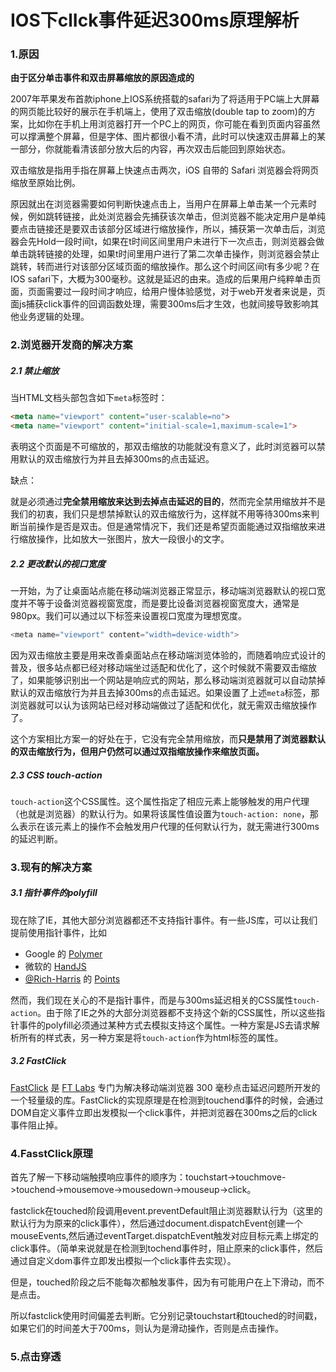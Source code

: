 # IOS下clIck事件延迟300ms原理解析

### 1.原因

**由于区分单击事件和双击屏幕缩放的原因造成的**

2007年苹果发布首款iphone上IOS系统搭载的safari为了将适用于PC端上大屏幕的网页能比较好的展示在手机端上，使用了双击缩放(double tap to zoom)的方案，比如你在手机上用浏览器打开一个PC上的网页，你可能在看到页面内容虽然可以撑满整个屏幕，但是字体、图片都很小看不清，此时可以快速双击屏幕上的某一部分，你就能看清该部分放大后的内容，再次双击后能回到原始状态。

双击缩放是指用手指在屏幕上快速点击两次，iOS 自带的 Safari 浏览器会将网页缩放至原始比例。

原因就出在浏览器需要如何判断快速点击上，当用户在屏幕上单击某一个元素时候，例如跳转链接，此处浏览器会先捕获该次单击，但浏览器不能决定用户是单纯要点击链接还是要双击该部分区域进行缩放操作，所以，捕获第一次单击后，浏览器会先Hold一段时间t，如果在t时间区间里用户未进行下一次点击，则浏览器会做单击跳转链接的处理，如果t时间里用户进行了第二次单击操作，则浏览器会禁止跳转，转而进行对该部分区域页面的缩放操作。那么这个时间区间t有多少呢？在IOS safari下，大概为300毫秒。这就是延迟的由来。造成的后果用户纯粹单击页面，页面需要过一段时间才响应，给用户慢体验感觉，对于web开发者来说是，页面js捕获click事件的回调函数处理，需要300ms后才生效，也就间接导致影响其他业务逻辑的处理。

### 2.浏览器开发商的解决方案

##### 2.1  禁止缩放

当HTML文档头部包含如下`meta`标签时：

```html
<meta name="viewport" content="user-scalable=no">
<meta name="viewport" content="initial-scale=1,maximum-scale=1">
```

表明这个页面是不可缩放的，那双击缩放的功能就没有意义了，此时浏览器可以禁用默认的双击缩放行为并且去掉300ms的点击延迟。

缺点：

就是必须通过**完全禁用缩放来达到去掉点击延迟的目的**，然而完全禁用缩放并不是我们的初衷，我们只是想禁掉默认的双击缩放行为，这样就不用等待300ms来判断当前操作是否是双击。但是通常情况下，我们还是希望页面能通过双指缩放来进行缩放操作，比如放大一张图片，放大一段很小的文字。

##### 2.2  更改默认的视口宽度

一开始，为了让桌面站点能在移动端浏览器正常显示，移动端浏览器默认的视口宽度并不等于设备浏览器视窗宽度，而是要比设备浏览器视窗宽度大，通常是980px。我们可以通过以下标签来设置视口宽度为理想宽度。

```js
<meta name="viewport" content="width=device-width">
```

因为双击缩放主要是用来改善桌面站点在移动端浏览体验的，而随着响应式设计的普及，很多站点都已经对移动端坐过适配和优化了，这个时候就不需要双击缩放了，如果能够识别出一个网站是响应式的网站，那么移动端浏览器就可以自动禁掉默认的双击缩放行为并且去掉300ms的点击延迟。如果设置了上述`meta`标签，那浏览器就可以认为该网站已经对移动端做过了适配和优化，就无需双击缩放操作了。

这个方案相比方案一的好处在于，它没有完全禁用缩放，而**只是禁用了浏览器默认的双击缩放行为，但用户仍然可以通过双指缩放操作来缩放页面。**

##### 2.3  CSS touch-action

`touch-action`这个CSS属性。这个属性指定了相应元素上能够触发的用户代理（也就是浏览器）的默认行为。如果将该属性值设置为`touch-action: none`，那么表示在该元素上的操作不会触发用户代理的任何默认行为，就无需进行300ms的延迟判断。

### 3.现有的解决方案

##### 3.1 指针事件的polyfill

现在除了IE，其他大部分浏览器都还不支持指针事件。有一些JS库，可以让我们提前使用指针事件，比如

- Google 的 [Polymer](https://link.jianshu.com?t=https://github.com/Polymer/PointerEvents)
- 微软的 [HandJS](https://link.jianshu.com?t=http://handjs.codeplex.com/)
- [@Rich-Harris](https://link.jianshu.com?t=https://github.com/Rich-Harris) 的 [Points](https://link.jianshu.com?t=https://github.com/Rich-Harris/Points)

然而，我们现在关心的不是指针事件，而是与300ms延迟相关的CSS属性`touch-action`。由于除了IE之外的大部分浏览器都不支持这个新的CSS属性，所以这些指针事件的polyfill必须通过某种方式去模拟支持这个属性。一种方案是JS去请求解析所有的样式表，另一种方案是将`touch-action`作为html标签的属性。

##### 3.2 FastClick

[FastClick](https://link.jianshu.com?t=https://github.com/ftlabs/fastclick) 是 [FT Labs](https://link.jianshu.com?t=http://labs.ft.com/) 专门为解决移动端浏览器 300 毫秒点击延迟问题所开发的一个轻量级的库。FastClick的实现原理是在检测到touchend事件的时候，会通过DOM自定义事件立即出发模拟一个click事件，并把浏览器在300ms之后的click事件阻止掉。

### 4.FasstClick原理

首先了解一下移动端触摸响应事件的顺序为：touchstart->touchmove->touchend->mousemove->mousedown->mouseup->click。

fastclick在touched阶段调用event.preventDefault阻止浏览器默认行为（这里的默认行为为原来的click事件），然后通过document.dispatchEvent创建一个mouseEvents,然后通过eventTarget.dispatchEvent触发对应目标元素上绑定的click事件。（简单来说就是在检测到tochend事件时，阻止原来的click事件，然后通过自定义dom事件立即发出模拟一个click事件去实现）。

但是，touched阶段之后不能每次都触发事件，因为有可能用户在上下滑动，而不是点击。

所以fastclick使用时间偏差去判断。它分别记录touchstart和touched的时间戳，如果它们的时间差大于700ms，则认为是滑动操作，否则是点击操作。

### 5.点击穿透





